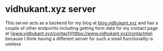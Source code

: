 # vidhukant.xyz server

This server acts as a backend for my blog at [blog.vidhukant.xyz](https://blog.vidhukant.xyz) 
and has a couple of other endpoints including getting form data for my contact page at
[www.vidhukant.xyz/contact](https://www.vidhukant.xyz/contactme) because I think having 
a different server for such a small functionality is useless
